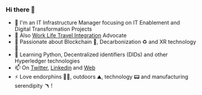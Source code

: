 ### Hi there 👋

- 💼 I'm an IT Infrastructure Manager focusing on IT Enablement and Digital Transformation Projects
- 💬 Also [Work Life Travel Integration](https://nomadic-me.com/blog/2020/12/22/work-life-travel-integration/) Advocate
- 👀 Passionate about Blockchain 🔗,  Decarbonization ♻️ and XR technology 👀
- 🌱 Learning Python, Decentralized identifiers (DIDs) and other Hyperledger technologies
- 📫 On [Twitter](https://twitter.com/nomadic_me), [Linkedin](https://www.linkedin.com/in/satishsurath/) and [Web](https://n-m.co/)
- ⚡ Love endorphins 🏃‍♂️, outdoors ⛰, technology 📟 and manufacturing serendipity 🪃 !

<!-- Information Technology Manager with 14 years experience in IT Enablement and Digital Transformation Projects at Siemens. 
Intrapreneur at heart.
Work Life Travel Integration Advocate 
Passionate about Blockchain, Decarbonization, Leadership and XR technology

On a personal note, I love endorphins, outdoors, technology and manufacturing serendipity!

**nomadic-me/nomadic-me** is a ✨ _special_ ✨ repository because its `README.md` (this file) appears on your GitHub profile.

Here are some ideas to get you started:

- 🔭 I’m currently working on ...
- 🌱 I’m currently learning ...
- 👯 I’m looking to collaborate on ...
- 🤔 I’m looking for help with ...
- 💬 Ask me about ...
- 📫 How to reach me: ...
- 😄 Pronouns: ...
- ⚡ Fun fact: ...
-->

